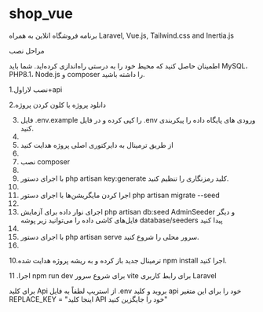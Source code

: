 # shop_vue
برنامه فروشگاه انلاین به همراه Laravel, Vue.js, Tailwind.css and Inertia.js

مراحل نصب

اطمینان حاصل کنید که محیط خود را به درستی راه‌اندازی کرده‌اید. شما باید MySQL، PHP8.1، Node.js و composer را داشته باشید.

1.نصب لاراول+api

2.دانلود پروژه یا کلون کردن پروژه

3. فایل .env.example را کپی کرده و در فایل .env ورودی های پایگاه داده را پیکربندی کنید.
4. 
5. از طریق ترمینال به دایرکتوری اصلی پروژه هدایت کنید
6. 
7. نصب composer
8. 
9. با اجرای دستور php artisan key:generate کلید رمزنگاری را تنظیم کنید.
10. 
11. اجرا کردن مایگریشن‌ها با اجرای دستور php artisan migrate --seed
12. 
13. اجرای نوار داده برای آزمایش php artisan db:seed AdminSeeder و دیگر فایل‌های کاشی داده را می‌توانید زیر پوشه database/seeders پیدا کنید
14. 
15. با اجرای دستور php artisan serve سرور محلی را شروع کنید.
16. 
10.ترمینال جدید باز کرده و به ریشه پروژه هدایت شده npm install اجرا کنید.

11 .اجرا npm run dev برای شروع سرور vite برای رابط کاربری Laravel

برای کلید Api از استریپ لطفاً به فایل .env بروید و کلید api خود را برای این متغیر REPLACE_KEY = "اینجا کلید API خود را جایگزین کنید"

